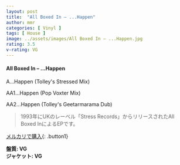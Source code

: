 ```yaml
---
layout: post
title:  "All Boxed In – ...Happen"
author: mmr
categories: [ Vinyl ]
tags: [ House ]
image: ../assets/images/All Boxed In – ...Happen.jpg
rating: 3.5
v-rating: VG
---
```


#### All Boxed In – ...Happen

A...Happen (Tolley's Stressed Mix)

AA1...Happen (Pop Voxter Mix)

AA2...Happen (Tolley's Geetarmarama Dub)

> 1993年にUKのレーベル「Stress Records」からリリースされたAll Boxed InによるEPです。


[メルカリで購入](https://jp.mercari.com/item/m42506837214){: .button1}

<div class="mt-4 mb-4 d-flex align-items-center">
<strong class="mr-1">盤質: VG</strong>
</div>
<div class="mt-4 mb-4 d-flex align-items-center">
<strong class="mr-1">ジャケット: VG</strong>
</div>
